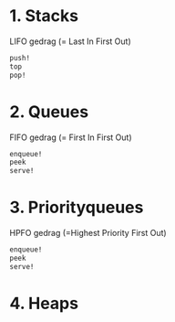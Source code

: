 # 1. Stacks
LIFO gedrag (= Last In First Out)
```scheme
push!
top
pop!
```
# 2. Queues
FIFO gedrag (= First In First Out)
```scheme
enqueue!
peek
serve!
```
# 3. Priorityqueues
HPFO gedrag (=Highest Priority First Out)
```scheme
enqueue!
peek
serve!
```
# 4. Heaps
